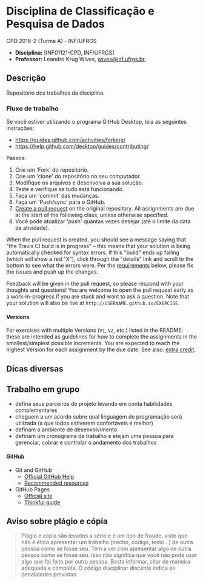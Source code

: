 # Disciplina de Classificação e Pesquisa de Dados
CPD 2016-2 (Turma A) - INF/UFRGS

* **Disciplina:** [INF01121-CPD, INF/UFRGS]
* **Professor:** Leandro Krug Wives, [wives@inf.ufrgs.br.](mailto:wives@inf.ufrgs.br)

## Descrição

Repositório dos trabalhos da disciplina. 

### Fluxo de trabalho

Se você estiver utilizando o programa GitHub Desktop, leia as seguintes instruções:

* <https://guides.github.com/activities/forking/>
* <https://help.github.com/desktop/guides/contributing/>

Passos:

1. Crie um 'Fork' do repositório.
1. Crie um 'clone' do repositório no seu computador.
1. Modifique os arquivos e desenvolva a sua solução.
1. Teste e verifique se tudo está funcionando.
1. Faça um 'commit' das mudanças.
1. Faça um 'Push/sync' para o GitHub.
1. [Create a pull request](https://help.github.com/articles/creating-a-pull-request/) on the original repository. All assignments are due at the start of the following class, unless otherwise specified.
1. Você pode atualizar 'push' quantas vezes desejar (até o limite da data da atividade).

When the pull request is created, you should see a message saying that "the Travis CI build is in progress" – this means that your solution is being automatically checked for syntax errors.  If this "build" ends up failing (which will show a red "X"), click through the "details" link and scroll to the bottom to see what the errors were.  Per the [requirements](#requirements) below, please fix the issues and push up the changes.

Feedback will be given in the pull request, so please respond with your thoughts and questions!  You are welcome to open the pull request early as a work-in-progress if you are stuck and want to ask a question.  Note that your solution will also be live at `http://USERNAME.github.io/EXERCISE`.

#### Versions

For exercises with multiple Versions (`V1`, `V2`, etc.) listed in the README: these are intended as guidelines for how to complete the assignments in the smallest/simplest possible increments.  You are expected to reach the highest Version for each assignment by the due date. See also: [extra credit](#extra-credit).


## Dicas diversas

## Trabalho em grupo

* defina seus parceiros de projeto levando em conta habilidades complementares
* cheguem a um acordo sobre qual linguagem de programação será utilizada (a que todos estiverem confortáveis é melhor) 
* definam o ambiente de desenvolvimento 
* definam um cronograma de trabalho e elejam uma pessoa para gerenciar, cobrar e controlar o andamento dos trabalhos

#### GitHub

* Git and GitHub
    * [Official GitHub Help](https://help.github.com/)
    * [Recommended resources](http://hackerhours.org/resources.html#github)
* GitHub Pages
    * [Official site](https://pages.github.com/)
    * [Thinkful guide](http://www.thinkful.com/learn/a-guide-to-using-github-pages/)

## Aviso sobre plágio e cópia 

> Plágio e cópia são levados a sério e é um tipo de fraude, visto que não é ético apresentar um trabalho (trecho, código, texto...) de outra pessoa como se fosse seu. Tem a ver com apresentar algo de outra pessoa como se fosse seu. Isso não significa que você não pode usar algo que foi feito por outra pessoa. Basta informar, citar de maneira adequada e completa. O código disciplinar discente indica as penalidades previstas.